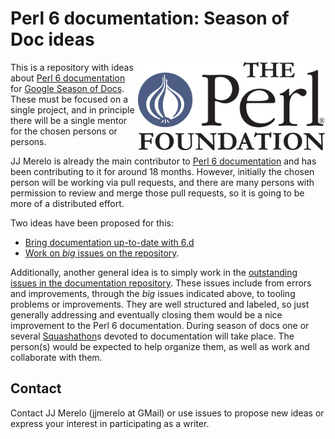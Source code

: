 # Perl 6 documentation: Season of Doc ideas

<img src="img/tpf_logo_transparent.png" width="300px" align="right" alt="TPF">

This is a repository with ideas
about [Perl 6 documentation](https://docs.perl6.org) for [Google Season of Docs](https://developers.google.com/season-of-docs/). These must be focused on a single
project, and in principle there will be a single mentor for the chosen
persons or persons.

JJ Merelo is already the main contributor
to [Perl 6 documentation](https://github.com/perl6/doc) and has been
contributing to it for around 18 months. However, initially the chosen
person will be working via pull requests, and there are many persons
with permission to review and merge those pull requests, so it is
going to be more of a distributed effort.

Two ideas have been proposed for this:

* [Bring documentation up-to-date with 6.d](docs.md)
* [Work on *big* issues on the repository](big.md).

Additionally, another general idea is to simply work in the [outstanding issues in the documentation repository](https://github.com/perl6/doc/issues). These
  issues include from errors and improvements, through the *big*
  issues indicated above, to tooling problems or improvements. They
  are well structured and labeled, so just generally addressing and
  eventually closing them would be a nice improvement to the Perl 6
  documentation. During season of docs one or
  several
  [Squashathon](https://github.com/perl6/doc/blob/master/writing-docs/SQUASHATHONS.md)s
  devoted to documentation will take place. The person(s) would be
  expected to help organize them, as well as work and collaborate with them.

## Contact

Contact JJ Merelo (jjmerelo at GMail) or use issues to propose new
ideas or express your interest in participating as a writer.
